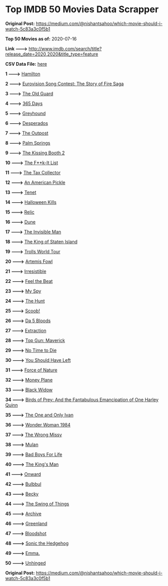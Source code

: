 # Top IMDB 50 Movies Data Scrapper

**Original Post:** https://medium.com/@nishantsahoo/which-movie-should-i-watch-5c83a3c0f5b1

**Top 50 Movies as of:** 2020-07-16

**Link --->** http://www.imdb.com/search/title?release_date=2020,2020&title_type=feature

**CSV Data File:** [here](/Data/data.csv)

**1 --->** [Hamilton](https://www.imdb.com/title/tt8503618/?ref_=adv_li_tt)

**2 --->** [Eurovision Song Contest: The Story of Fire Saga](https://www.imdb.com/title/tt8580274/?ref_=adv_li_tt)

**3 --->** [The Old Guard](https://www.imdb.com/title/tt7556122/?ref_=adv_li_tt)

**4 --->** [365 Days](https://www.imdb.com/title/tt10886166/?ref_=adv_li_tt)

**5 --->** [Greyhound](https://www.imdb.com/title/tt6048922/?ref_=adv_li_tt)

**6 --->** [Desperados](https://www.imdb.com/title/tt1545304/?ref_=adv_li_tt)

**7 --->** [The Outpost](https://www.imdb.com/title/tt3833480/?ref_=adv_li_tt)

**8 --->** [Palm Springs](https://www.imdb.com/title/tt9484998/?ref_=adv_li_tt)

**9 --->** [The Kissing Booth 2](https://www.imdb.com/title/tt9784456/?ref_=adv_li_tt)

**10 --->** [The F**k-It List](https://www.imdb.com/title/tt8145202/?ref_=adv_li_tt)

**11 --->** [The Tax Collector](https://www.imdb.com/title/tt8461224/?ref_=adv_li_tt)

**12 --->** [An American Pickle](https://www.imdb.com/title/tt9059704/?ref_=adv_li_tt)

**13 --->** [Tenet](https://www.imdb.com/title/tt6723592/?ref_=adv_li_tt)

**14 --->** [Halloween Kills](https://www.imdb.com/title/tt10665338/?ref_=adv_li_tt)

**15 --->** [Relic](https://www.imdb.com/title/tt9072352/?ref_=adv_li_tt)

**16 --->** [Dune](https://www.imdb.com/title/tt1160419/?ref_=adv_li_tt)

**17 --->** [The Invisible Man](https://www.imdb.com/title/tt1051906/?ref_=adv_li_tt)

**18 --->** [The King of Staten Island](https://www.imdb.com/title/tt9686708/?ref_=adv_li_tt)

**19 --->** [Trolls World Tour](https://www.imdb.com/title/tt6587640/?ref_=adv_li_tt)

**20 --->** [Artemis Fowl](https://www.imdb.com/title/tt3089630/?ref_=adv_li_tt)

**21 --->** [Irresistible](https://www.imdb.com/title/tt9076562/?ref_=adv_li_tt)

**22 --->** [Feel the Beat](https://www.imdb.com/title/tt10714856/?ref_=adv_li_tt)

**23 --->** [My Spy](https://www.imdb.com/title/tt8242084/?ref_=adv_li_tt)

**24 --->** [The Hunt](https://www.imdb.com/title/tt8244784/?ref_=adv_li_tt)

**25 --->** [Scoob!](https://www.imdb.com/title/tt3152592/?ref_=adv_li_tt)

**26 --->** [Da 5 Bloods](https://www.imdb.com/title/tt9777644/?ref_=adv_li_tt)

**27 --->** [Extraction](https://www.imdb.com/title/tt8936646/?ref_=adv_li_tt)

**28 --->** [Top Gun: Maverick](https://www.imdb.com/title/tt1745960/?ref_=adv_li_tt)

**29 --->** [No Time to Die](https://www.imdb.com/title/tt2382320/?ref_=adv_li_tt)

**30 --->** [You Should Have Left](https://www.imdb.com/title/tt8201852/?ref_=adv_li_tt)

**31 --->** [Force of Nature](https://www.imdb.com/title/tt10308928/?ref_=adv_li_tt)

**32 --->** [Money Plane](https://www.imdb.com/title/tt7286966/?ref_=adv_li_tt)

**33 --->** [Black Widow](https://www.imdb.com/title/tt3480822/?ref_=adv_li_tt)

**34 --->** [Birds of Prey: And the Fantabulous Emancipation of One Harley Quinn](https://www.imdb.com/title/tt7713068/?ref_=adv_li_tt)

**35 --->** [The One and Only Ivan](https://www.imdb.com/title/tt3661394/?ref_=adv_li_tt)

**36 --->** [Wonder Woman 1984](https://www.imdb.com/title/tt7126948/?ref_=adv_li_tt)

**37 --->** [The Wrong Missy](https://www.imdb.com/title/tt9619798/?ref_=adv_li_tt)

**38 --->** [Mulan](https://www.imdb.com/title/tt4566758/?ref_=adv_li_tt)

**39 --->** [Bad Boys For Life](https://www.imdb.com/title/tt1502397/?ref_=adv_li_tt)

**40 --->** [The King's Man](https://www.imdb.com/title/tt6856242/?ref_=adv_li_tt)

**41 --->** [Onward](https://www.imdb.com/title/tt7146812/?ref_=adv_li_tt)

**42 --->** [Bulbbul](https://www.imdb.com/title/tt12393526/?ref_=adv_li_tt)

**43 --->** [Becky](https://www.imdb.com/title/tt10314450/?ref_=adv_li_tt)

**44 --->** [The Swing of Things](https://www.imdb.com/title/tt6833470/?ref_=adv_li_tt)

**45 --->** [Archive](https://www.imdb.com/title/tt6882604/?ref_=adv_li_tt)

**46 --->** [Greenland](https://www.imdb.com/title/tt7737786/?ref_=adv_li_tt)

**47 --->** [Bloodshot](https://www.imdb.com/title/tt1634106/?ref_=adv_li_tt)

**48 --->** [Sonic the Hedgehog](https://www.imdb.com/title/tt3794354/?ref_=adv_li_tt)

**49 --->** [Emma.](https://www.imdb.com/title/tt9214832/?ref_=adv_li_tt)

**50 --->** [Unhinged](https://www.imdb.com/title/tt10059518/?ref_=adv_li_tt)

**Original Post:** https://medium.com/@nishantsahoo/which-movie-should-i-watch-5c83a3c0f5b1

